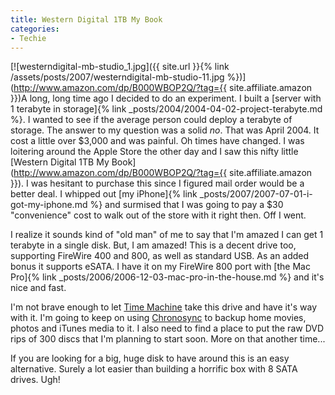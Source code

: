 ```yaml
---
title: Western Digital 1TB My Book
categories:
- Techie
---
```


[![westerndigital-mb-studio_1.jpg]({{ site.url }}{% link /assets/posts/2007/westerndigital-mb-studio-11.jpg %})](http://www.amazon.com/dp/B000WBOP2Q/?tag={{ site.affiliate.amazon }})A long, long time ago I decided to do an experiment. I built a [server with 1 terabyte in storage]{% link _posts/2004/2004-04-02-project-terabyte.md %}. I wanted to see if the average person could deploy a terabyte of storage. The answer to my question was a solid _no_. That was April 2004. It cost a little over $3,000 and was painful. Oh times have changed.
I was loitering around the Apple Store the other day and I saw this nifty little [Western Digital 1TB My Book](http://www.amazon.com/dp/B000WBOP2Q/?tag={{ site.affiliate.amazon }}). I was hesitant to purchase this since I figured mail order would be a better deal. I whipped out [my iPhone]{% link _posts/2007/2007-07-01-i-got-my-iphone.md %} and surmised that I was going to pay a $30 "convenience" cost to walk out of the store with it right then. Off I went.

I realize it sounds kind of "old man" of me to say that I'm amazed I can get 1 terabyte in a single disk. But, I am amazed! This is a decent drive too, supporting FireWire 400 and 800, as well as standard USB. As an added bonus it supports eSATA. I have it on my FireWire 800 port with [the Mac Pro]{% link _posts/2006/2006-12-03-mac-pro-in-the-house.md %} and it's nice and fast.

I'm not brave enough to let [Time Machine](http://www.apple.com/macosx/features/timemachine.html) take this drive and have it's way with it. I'm going to keep on using [Chronosync](http://www.econtechnologies.com/site/Pages/ChronoSync/chrono_overview.html) to backup home movies, photos and iTunes media to it. I also need to find a place to put the raw DVD rips of 300 discs that I'm planning to start soon. More on that another time...

If you are looking for a big, huge disk to have around this is an easy alternative. Surely a lot easier than building a horrific box with 8 SATA drives. Ugh!
